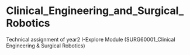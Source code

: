 # Clinical_Engineering_and_Surgical_Robotics
Technical assignment of year2 I-Explore Module (SURG60001_Clinical Engineering &amp; Surgical Robotics)
